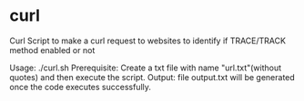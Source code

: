 # curl
Curl Script to make a curl request to websites to identify if TRACE/TRACK method enabled or not

Usage: ./curl.sh
Prerequisite: Create a txt file with name "url.txt"(without quotes) and then execute the script.
Output: file output.txt will be generated once the code executes successfully.
